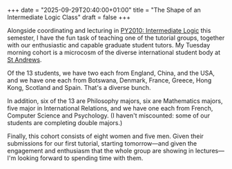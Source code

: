 +++
date = "2025-09-29T20:40:00+01:00"
title = "The Shape of an Intermediate Logic Class"
draft = false
+++

Alongside coordinating and lecturing in [PY2010: Intermediate
Logic](/class/2025/py2010) this semester, I have the fun task of teaching one
of the tutorial groups, together with our enthusiastic and capable graduate student 
tutors. My Tuesday morning cohort is a microcosm of the diverse 
international student body at [St Andrews](http://st-andrews.ac.uk). 

Of the 13 students, we have two each from England, China, and the USA, and we
have one each from Botswana, Denmark, France, Greece, Hong Kong, Scotland and
Spain. That's a diverse bunch.

In addition, six of the 13 are Philosophy majors, six are Mathematics majors, 
five major in International Relations, and we have one each from French, Computer
Science and Psychology. (I haven't miscounted: some of our students are completing
double majors.)

Finally, this cohort consists of eight women and five men. Given their submissions
for our first tutorial, starting tomorrow—and given the engagement and enthusiasm that
the whole group are showing in lectures—I'm looking forward to spending time with them.


